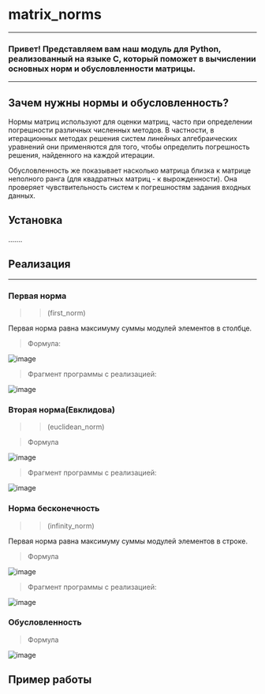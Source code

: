 # matrix_norms
********
### Привет! Представляем вам наш модуль для Python, реализованный на языке C, который поможет в вычислении основных норм и обусловленности матрицы.
***
## Зачем нужны нормы и обусловленность?
Нормы матриц используют для оценки матриц, часто при определении погрешности различных численных методов. В частности, в итерационных методах решения систем линейных алгебраических уравнений они применяются для того, чтобы определить погрешность решения, найденного на каждой итерации.

Обусловленность же показывает насколько матрица близка к матрице неполного ранга (для квадратных матриц - к вырожденности). Она проверяет чувствительность систем к погрешностям задания входных данных.

## Установка 

.......

## Реализация
****
### Первая норма
>>(first_norm)

Первая норма равна максимуму суммы модулей элементов в столбце.

> Формула:

![image](https://github.com/NataTyugun/matrix_norms/assets/99788525/a5a7b6a4-b627-4e6c-a620-a999d4b91e21)

> Фрагмент программы с реализацией:

![image](https://github.com/NataTyugun/matrix_norms/assets/99788525/dbd83041-af45-461e-9af8-201f6b9d668a)

### Вторая норма(Евклидова)
>>(euclidean_norm)


> Формула

![image](https://github.com/NataTyugun/matrix_norms/assets/99788525/df391a44-e030-4fec-8bf3-d64546593e21)

> Фрагмент программы с реализацией: 

![image](https://github.com/NataTyugun/matrix_norms/assets/99788525/4e042e7c-d51e-42c0-9af3-63ed58513f1b)

### Норма бесконечность 
>>(infinity_norm)

Первая норма равна максимуму суммы модулей элементов в строке.

> Формула

![image](https://github.com/NataTyugun/matrix_norms/assets/99788525/07967e4b-064c-4b39-be59-63fa2035d83a)

> Фрагмент программы с реализацией:

![image](https://github.com/NataTyugun/matrix_norms/assets/99788525/cb5306d7-cf5c-4561-88e1-e91728095451)

### Обусловленность
> Формула

![image](https://github.com/NataTyugun/matrix_norms/assets/99788525/ed623718-6e39-4151-8a72-11b369dc59b6)



## Пример работы
